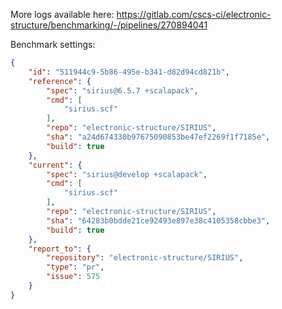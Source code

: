 More logs available here: https://gitlab.com/cscs-ci/electronic-structure/benchmarking/-/pipelines/270894041

Benchmark settings:

```json
{
    "id": "511944c9-5b86-495e-b341-d82d94cd821b",
    "reference": {
        "spec": "sirius@6.5.7 +scalapack",
        "cmd": [
            "sirius.scf"
        ],
        "repo": "electronic-structure/SIRIUS",
        "sha": "a24d674330b97675090853be47ef2269f1f7185e",
        "build": true
    },
    "current": {
        "spec": "sirius@develop +scalapack",
        "cmd": [
            "sirius.scf"
        ],
        "repo": "electronic-structure/SIRIUS",
        "sha": "64283b0bdde21ce92493e897e38c4105358cbbe3",
        "build": true
    },
    "report_to": {
        "repository": "electronic-structure/SIRIUS",
        "type": "pr",
        "issue": 575
    }
}
```
